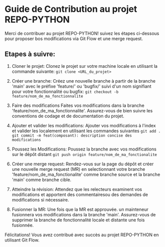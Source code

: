 # Guide de Contribution au projet REPO-PYTHON
Merci de contribuer au projet REPO-PYTHON! suivez les étapes ci-dessous pour proposer bos modifications via Git Flow et une merge request.

## Etapes à suivre:

1. Cloner le projet:
Clonez le projet sur votre machine locale en utilisant la commande suivante:
`git clone <URL_du_projet>`

2. Créer une branche:
Créez une nouvelle branche à partir de la branche 'main' avec le préfixe 'feature/' ou 'bugfix/' suivi d'un nom signifiant pour votre fonctionnalité ou bugfix:
`git checkout -b feature/nom_de_ma_fonctionnalite`

3. Faire des modifications
Faites vos modifications dans la branche 'feature/nom_de_ma_fonctionnalite'.
Assurez-vous de bien suivre les conventions de codage et de documentation du projet.

4. Ajouter et valider les modifications:
Ajouter vos modifications à l'index et valider les localement en utilisant les commandes suivantes
`git add .`
`git commit -m feat(composant): description concise des modifications`

5. Poussez les Modifications:
Poussez la branche avec vos modifications sur le dépôt distant
`git push origin feature/nom_de_ma_fonctionalite`

6. Créer une merge request:
Rendez-vous sur la page du dépôt et créer une nouvelle merge request (MR) en selectionnant votre branche 'feature/nom_de_ma_fonctionalite' comme branche source et la branche 'main' comme branche cible.

7. Atteindre la révision:
Attendez que les relecteurs examinent vos modifications et apportent des commentairesou des demandes de modifications si nécessaire.

8. Fusionner la MR:
Une fois que la MR est approuvée. un mainteneur fusionnera vos modifications dans la branche 'main'. Assurez-vous de supprimer la branche de fonctionnalité locale et distante une fois fusionnée.

Félicitations! Vous avez contribué avec succès au projet REPO-PYTHON en utilisant Git Flow.

